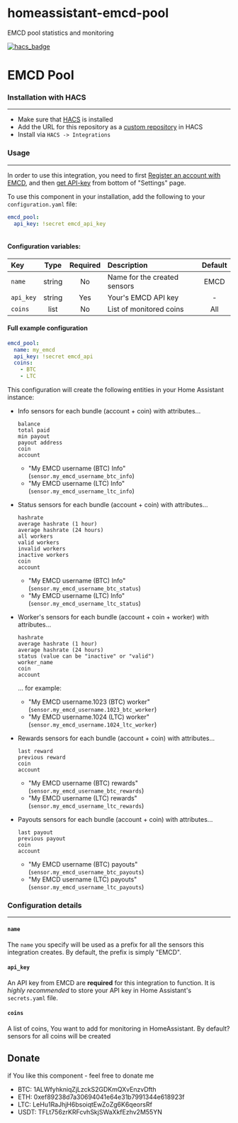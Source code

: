# homeassistant-emcd-pool
EMCD pool statistics and monitoring

[![hacs_badge](https://img.shields.io/badge/HACS-Custom-orange.svg?style=for-the-badge)](https://github.com/custom-components/hacs)

# EMCD Pool

### Installation with HACS
---
- Make sure that [HACS](https://hacs.xyz/) is installed
- Add the URL for this repository as a [custom repository](https://hacs.xyz/docs/faq/custom_repositories) in HACS
- Install via `HACS -> Integrations`

### Usage
---
In order to use this integration, you need to first [Register an account with EMCD](https://emcd.io/pool/dashboard/registration), and then [get API-key](https://emcd.io/pool/dashboard/settings)  from bottom of "Settings" page.

To use this component in your installation, add the following to your `configuration.yaml` file:

```yaml
emcd_pool:
  api_key: !secret emcd_api_key
  
```

#### Configuration variables:
| Key               | Type   | Required | Description                               | Default |
| :---------------- | :----: | :------: |:--------------------------------------    | :-----: |
| `name`            | string | No       | Name for the created sensors              | EMCD    |
| `api_key`         | string | Yes      | Your's EMCD API key                       | -       |
| `coins`           | list   | No       | List of monitored coins                   | All     |

#### Full example configuration
```yaml
emcd_pool:
  name: my_emcd
  api_key: !secret emcd_api
  coins:
    - BTC
    - LTC
```

This configuration will create the following entities in your Home Assistant instance:
- Info sensors for each bundle (account + coin) with attributes...
  ```
  balance
  total paid
  min payout
  payout address
  coin
  account
  ```
  - "My EMCD username (BTC) Info" (`sensor.my_emcd_username_btc_info`)
  - "My EMCD username (LTC) Info" (`sensor.my_emcd_username_ltc_info`)

- Status sensors for each bundle (account + coin) with attributes...
  ```
  hashrate
  average hashrate (1 hour)
  average hashrate (24 hours)
  all workers
  valid workers
  invalid workers
  inactive workers
  coin
  account
  ```
  - "My EMCD username (BTC) Info" (`sensor.my_emcd_username_btc_status`)
  - "My EMCD username (LTC) Info" (`sensor.my_emcd_username_ltc_status`)  

- Worker's sensors for each bundle (account + coin + worker) with attributes...
  ```
  hashrate
  average hashrate (1 hour)
  average hashrate (24 hours)
  status (value can be "inactive" or "valid")
  worker_name
  coin
  account
  ```
  ... for example:
  - "My EMCD username.1023 (BTC) worker" (`sensor.my_emcd_username.1023_btc_worker`)
  - "My EMCD username.1024 (LTC) worker" (`sensor.my_emcd_username.1024_ltc_worker`)

- Rewards sensors for each bundle (account + coin) with attributes...
  ```
  last reward
  previous reward
  coin
  account
  ```
  - "My EMCD username (BTC) rewards" (`sensor.my_emcd_username_btc_rewards`)
  - "My EMCD username (LTC) rewards" (`sensor.my_emcd_username_ltc_rewards`)

- Payouts sensors for each bundle (account + coin) with attributes...
  ```
  last payout
  previous payout
  coin
  account
  ```
  - "My EMCD username (BTC) payouts" (`sensor.my_emcd_username_btc_payouts`)
  - "My EMCD username (LTC) payouts" (`sensor.my_emcd_username_ltc_payouts`)

### Configuration details
---

#### `name`
The `name` you specify will be used as a prefix for all the sensors this integration creates. By default, the prefix is simply "EMCD".

#### `api_key`
An API key from EMCD are **required** for this integration to function.  It is *highly recommended* to store your API key in Home Assistant's `secrets.yaml` file.

#### `coins`
A list of coins, You want to add for monitoring in HomeAssistant. By default? sensors for all coins will be created

## Donate

if You like this component - feel free to donate me

* BTC: 1ALWfyhkniqZjLzckS2GDKmQXvEnzvDfth 
* ETH: 0xef89238d7a30694041e64e31b7991344e618923f
* LTC: LeHu1RaJhjH6bsoiqtEwZoZg6K6qeorsRf
* USDT: TFLt756zrKRFcvhSkjSWaXkfEzhv2M55YN
